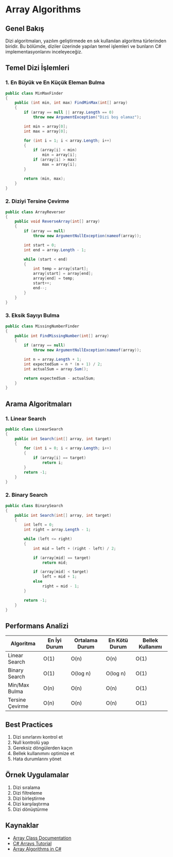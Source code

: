 # Array Algorithms

## Genel Bakış

Dizi algoritmaları, yazılım geliştirmede en sık kullanılan algoritma türlerinden biridir. Bu bölümde, diziler üzerinde yapılan temel işlemleri ve bunların C# implementasyonlarını inceleyeceğiz.

## Temel Dizi İşlemleri

### 1. En Büyük ve En Küçük Eleman Bulma

```csharp
public class MinMaxFinder
{
    public (int min, int max) FindMinMax(int[] array)
    {
        if (array == null || array.Length == 0)
            throw new ArgumentException("Dizi boş olamaz");

        int min = array[0];
        int max = array[0];

        for (int i = 1; i < array.Length; i++)
        {
            if (array[i] < min)
                min = array[i];
            if (array[i] > max)
                max = array[i];
        }

        return (min, max);
    }
}
```

### 2. Diziyi Tersine Çevirme

```csharp
public class ArrayReverser
{
    public void ReverseArray(int[] array)
    {
        if (array == null)
            throw new ArgumentNullException(nameof(array));

        int start = 0;
        int end = array.Length - 1;

        while (start < end)
        {
            int temp = array[start];
            array[start] = array[end];
            array[end] = temp;
            start++;
            end--;
        }
    }
}
```

### 3. Eksik Sayıyı Bulma

```csharp
public class MissingNumberFinder
{
    public int FindMissingNumber(int[] array)
    {
        if (array == null)
            throw new ArgumentNullException(nameof(array));

        int n = array.Length + 1;
        int expectedSum = n * (n + 1) / 2;
        int actualSum = array.Sum();

        return expectedSum - actualSum;
    }
}
```

## Arama Algoritmaları

### 1. Linear Search

```csharp
public class LinearSearch
{
    public int Search(int[] array, int target)
    {
        for (int i = 0; i < array.Length; i++)
        {
            if (array[i] == target)
                return i;
        }
        return -1;
    }
}
```

### 2. Binary Search

```csharp
public class BinarySearch
{
    public int Search(int[] array, int target)
    {
        int left = 0;
        int right = array.Length - 1;

        while (left <= right)
        {
            int mid = left + (right - left) / 2;

            if (array[mid] == target)
                return mid;

            if (array[mid] < target)
                left = mid + 1;
            else
                right = mid - 1;
        }

        return -1;
    }
}
```

## Performans Analizi

| Algoritma | En İyi Durum | Ortalama Durum | En Kötü Durum | Bellek Kullanımı |
|-----------|-------------|----------------|---------------|------------------|
| Linear Search | O(1) | O(n) | O(n) | O(1) |
| Binary Search | O(1) | O(log n) | O(log n) | O(1) |
| Min/Max Bulma | O(n) | O(n) | O(n) | O(1) |
| Tersine Çevirme | O(n) | O(n) | O(n) | O(1) |

## Best Practices

1. Dizi sınırlarını kontrol et
2. Null kontrolü yap
3. Gereksiz döngülerden kaçın
4. Bellek kullanımını optimize et
5. Hata durumlarını yönet

## Örnek Uygulamalar

1. Dizi sıralama
2. Dizi filtreleme
3. Dizi birleştirme
4. Dizi karşılaştırma
5. Dizi dönüştürme

## Kaynaklar

- [Array Class Documentation](https://docs.microsoft.com/en-us/dotnet/api/system.array)
- [C# Arrays Tutorial](https://docs.microsoft.com/en-us/dotnet/csharp/programming-guide/arrays/)
- [Array Algorithms in C#](https://www.geeksforgeeks.org/array-data-structure/) 